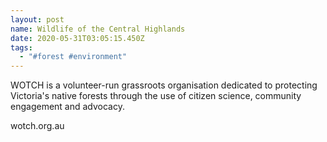 ```yaml
---
layout: post
name: Wildlife of the Central Highlands
date: 2020-05-31T03:05:15.450Z
tags:
  - "#forest #environment"
---
```

WOTCH is a volunteer-run grassroots organisation dedicated to protecting Victoria's native forests through the use of citizen science, community engagement and advocacy.

wotch.org.au